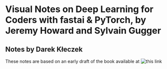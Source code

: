 # Visual Notes on Deep Learning for Coders with fastai & PyTorch, by Jeremy Howard and Sylvain Gugger
## Notes by Darek Kłeczek
These notes are based on an early draft of the book available at ![this link](https://github.com/fastai/fastbook)
